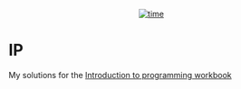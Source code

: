 <p align="center">
    <a href="https://github.com/Tugamer89/IP" target="_blank"><img src="https://wakatime.com/badge/user/423e1479-325a-4958-8d21-2d5f97c11efb/project/018b1f7c-606e-4aad-8e78-ffabffe2f113.svg" alt="time"></a>
</p>

# IP

My solutions for the [Introduction to programming workbook](https://2023.aulaweb.unige.it/pluginfile.php/215131/mod_resource/content/51/IP2023_24_Eserciziario.pdf)

